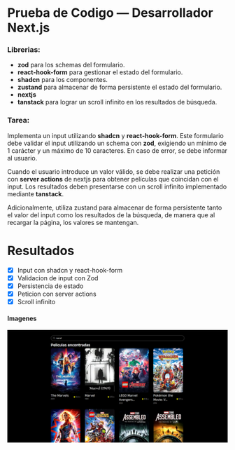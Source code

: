 # Prueba de Codigo — Desarrollador Next.js

### Librerias:

- **zod** para los schemas del formulario.
- **react-hook-form** para gestionar el estado del formulario.
- **shadcn** para los componentes.
- **zustand** para almacenar de forma persistente el estado del formulario.
- **nextjs**
- **tanstack** para lograr un scroll infinito en los resultados de búsqueda.

### Tarea:

Implementa un input utilizando **shadcn** y **react-hook-form**. Este formulario debe validar el input utilizando un schema con **zod**, exigiendo un mínimo de 1 carácter y un máximo de 10 caracteres. En caso de error, se debe informar al usuario.

Cuando el usuario introduce un valor válido, se debe realizar una petición con **server actions** de nextjs para obtener películas que coincidan con el input. Los resultados deben presentarse con un scroll infinito implementado mediante **tanstack**.

Adicionalmente, utiliza zustand para almacenar de forma persistente tanto el valor del input como los resultados de la búsqueda, de manera que al recargar la página, los valores se mantengan.

# Resultados

- [x] Input con shadcn y react-hook-form
- [x] Validacion de input con Zod
- [x] Persistencia de estado
- [x] Peticion con server actions
- [x] Scroll infinito

#### Imagenes

![Image](image.png)
